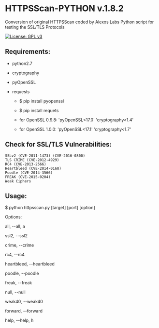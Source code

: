 # HTTPSScan-PYTHON v.1.8.2
Conversion of original HTTPSScan coded by Alexos Labs
Python script for testing the SSL/TLS Protocols

[![License: GPL v3](https://img.shields.io/badge/License-GPL%20v3-blue.svg)](http://www.gnu.org/licenses/gpl-3.0)

## Requirements:

- python2.7
- cryptography
- pyOpenSSL
- requests

  * $ pip install pyopenssl

  * $ pip install requets

  * for OpenSSL 0.9.8: 'pyOpenSSL<17.0' 'cryptography<1.4'

  * for OpenSSL 1.0.0: 'pyOpenSSL<17.1' 'cryptography<1.7'


## Check for SSL/TLS Vulnerabilities:

    SSLv2 (CVE-2011-1473) (CVE-2016-0800)
    TLS CRIME (CVE-2012-4929)
    RC4 (CVE-2013-2566)
    Heartbleed (CVE-2014-0160)
    Poodle (CVE-2014-3566)
    FREAK (CVE-2015-0204)
    Weak Ciphers

## Usage:

$ python httpsscan.py [target] [port] [option]

Options:

all, --all, a

ssl2, --ssl2

crime, --crime

rc4, --rc4

heartbleed, --heartbleed

poodle, --poodle

freak, --freak

null, --null

weak40, --weak40

forward, --forward

help, --help, h
